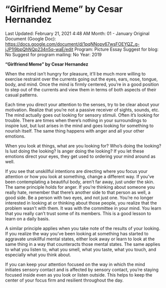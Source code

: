 # “Girlfriend Meme” by Cesar Hernandez

Last Updated: February 21, 2021 4:48 AM
Month: 01 - January
Original Document (Google Doc): https://docs.google.com/document/d/1pqNNopv67wsFOEYQZ_g-jJP1I9bpQhNQp234n5q-waE/edit
Program: Picture Essay
Suggest for blog: No
Suggest for program mailing: No
Year: 2019

**“Girlfriend Meme” by Cesar Hernandez**

When the mind isn’t hungry for pleasure, it’ll be much more willing to exercise restraint over the currents going out the eyes, ears, nose, tongue, body, and mind. Once the mind is firmly centered, you’re in a good position to step out of the currents and view them in terms of both aspects of their casual patterns.

Each time you direct your attention to the senses, try to be clear about your motivation. Realize that you’re not a passive receiver of sights, sounds, etc. The mind actually goes out looking for sensory stimuli. Often it’s looking for trouble. There are times when there’s nothing in your surroundings to inspire lust, but lust arises in the mind and goes looking for something to nourish itself. The same thing happens with anger and all your other emotions.

When you look at things, what are you looking for? Who’s doing the looking? Is lust doing the looking? Is anger doing the looking? If you let these emotions direct your eyes, they get used to ordering your mind around as well.

If you see that unskillful intentions are directing where you focus your attention or how you look at something, change a different way. If you’ve been contemplating a beautiful body, aren’t far away, just under the skin. The same principle holds for anger. If you’re thinking about someone you really hate, remember that there’s another side to that person as well, a good side. Be a person with two eyes, and not just one. You’re no longer interested in looking at or thinking about those people, you realize that the problem wasn’t with them. It was with the committee in your mind. You learn that you really can’t trust some of its members. This is a good lesson to learn on a daily basis.

A similar principle applies when you take note of the results of your looking. If you realize the way you’ve been looking at something has started to aggravate unskillful mental states, either look away or learn to look at the same thing in a way that counteracts those mental states. The same applies to what you listen to, what you smell, what you taste, what you touch, and especially what you think about.

If you can keep your attention focused on the way in which the mind initiates sensory contact and is affected by sensory contact, you’re staying focused inside even as you look or listen outside. This helps to keep the center of your focus firm and resilient throughout the day.